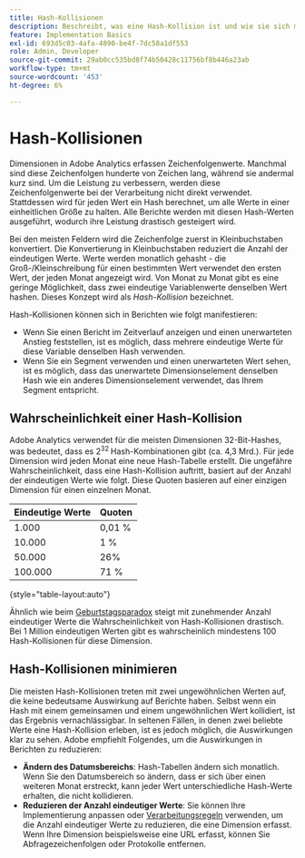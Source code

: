 ```yaml
---
title: Hash-Kollisionen
description: Beschreibt, was eine Hash-Kollision ist und wie sie sich manifestieren kann.
feature: Implementation Basics
exl-id: 693d5c03-4afa-4890-be4f-7dc58a1df553
role: Admin, Developer
source-git-commit: 29ab0cc535bd8f74b50428c11756bf8b446a23ab
workflow-type: tm+mt
source-wordcount: '453'
ht-degree: 6%

---
```


# Hash-Kollisionen

Dimensionen in Adobe Analytics erfassen Zeichenfolgenwerte. Manchmal sind diese Zeichenfolgen hunderte von Zeichen lang, während sie andermal kurz sind. Um die Leistung zu verbessern, werden diese Zeichenfolgenwerte bei der Verarbeitung nicht direkt verwendet. Stattdessen wird für jeden Wert ein Hash berechnet, um alle Werte in einer einheitlichen Größe zu halten. Alle Berichte werden mit diesen Hash-Werten ausgeführt, wodurch ihre Leistung drastisch gesteigert wird.

Bei den meisten Feldern wird die Zeichenfolge zuerst in Kleinbuchstaben konvertiert. Die Konvertierung in Kleinbuchstaben reduziert die Anzahl der eindeutigen Werte. Werte werden monatlich gehasht - die Groß-/Kleinschreibung für einen bestimmten Wert verwendet den ersten Wert, der jeden Monat angezeigt wird. Von Monat zu Monat gibt es eine geringe Möglichkeit, dass zwei eindeutige Variablenwerte denselben Wert hashen. Dieses Konzept wird als *Hash-Kollision* bezeichnet.

Hash-Kollisionen können sich in Berichten wie folgt manifestieren:

* Wenn Sie einen Bericht im Zeitverlauf anzeigen und einen unerwarteten Anstieg feststellen, ist es möglich, dass mehrere eindeutige Werte für diese Variable denselben Hash verwenden.
* Wenn Sie ein Segment verwenden und einen unerwarteten Wert sehen, ist es möglich, dass das unerwartete Dimensionselement denselben Hash wie ein anderes Dimensionselement verwendet, das Ihrem Segment entspricht.

## Wahrscheinlichkeit einer Hash-Kollision

Adobe Analytics verwendet für die meisten Dimensionen 32-Bit-Hashes, was bedeutet, dass es 2<sup>32 </sup> Hash-Kombinationen gibt (ca. 4,3 Mrd.). Für jede Dimension wird jeden Monat eine neue Hash-Tabelle erstellt. Die ungefähre Wahrscheinlichkeit, dass eine Hash-Kollision auftritt, basiert auf der Anzahl der eindeutigen Werte wie folgt. Diese Quoten basieren auf einer einzigen Dimension für einen einzelnen Monat.

| Eindeutige Werte | Quoten |
| --- | --- |
| 1.000 | 0,01 % |
| 10.000 | 1 % |
| 50.000 | 26% |
| 100.000 | 71 % |

{style="table-layout:auto"}

Ähnlich wie beim [Geburtstagsparadox](https://en.wikipedia.org/wiki/Birthday_problem) steigt mit zunehmender Anzahl eindeutiger Werte die Wahrscheinlichkeit von Hash-Kollisionen drastisch. Bei 1 Million eindeutigen Werten gibt es wahrscheinlich mindestens 100 Hash-Kollisionen für diese Dimension.

## Hash-Kollisionen minimieren

Die meisten Hash-Kollisionen treten mit zwei ungewöhnlichen Werten auf, die keine bedeutsame Auswirkung auf Berichte haben. Selbst wenn ein Hash mit einem gemeinsamen und einem ungewöhnlichen Wert kollidiert, ist das Ergebnis vernachlässigbar. In seltenen Fällen, in denen zwei beliebte Werte eine Hash-Kollision erleben, ist es jedoch möglich, die Auswirkungen klar zu sehen. Adobe empfiehlt Folgendes, um die Auswirkungen in Berichten zu reduzieren:

* **Ändern des Datumsbereichs**: Hash-Tabellen ändern sich monatlich. Wenn Sie den Datumsbereich so ändern, dass er sich über einen weiteren Monat erstreckt, kann jeder Wert unterschiedliche Hash-Werte erhalten, die nicht kollidieren.
* **Reduzieren der Anzahl eindeutiger Werte**: Sie können Ihre Implementierung anpassen oder [Verarbeitungsregeln](/help/admin/admin/c-manage-report-suites/c-edit-report-suites/general/c-processing-rules/processing-rules.md) verwenden, um die Anzahl eindeutiger Werte zu reduzieren, die eine Dimension erfasst. Wenn Ihre Dimension beispielsweise eine URL erfasst, können Sie Abfragezeichenfolgen oder Protokolle entfernen.

<!-- https://wiki.corp.adobe.com/pages/viewpage.action?spaceKey=OmniArch&title=Uniques -->

